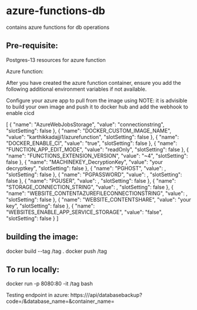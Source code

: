 # azure-functions-db
contains azure functions for db operations

## Pre-requisite:
Postgres-13
resources for azure function

Azure function:

After you have created the azure function container, ensure you add the following additional environment variables if not available.

 Configure your azure app to pull from the image using
 NOTE: it is advisible to build your own image and push it to docker hub and add the webhook to enable cicd
  
[
  {
    "name": "AzureWebJobsStorage",
    "value": "connectionstring",
    "slotSetting": false
  },
  {
    "name": "DOCKER_CUSTOM_IMAGE_NAME",
    "value": "karthikkadajji1/azurefunction",
    "slotSetting": false
  },
  {
    "name": "DOCKER_ENABLE_CI",
    "value": "true",
    "slotSetting": false
  },
  {
    "name": "FUNCTION_APP_EDIT_MODE",
    "value": "readOnly",
    "slotSetting": false
  },
  {
    "name": "FUNCTIONS_EXTENSION_VERSION",
    "value": "~4",
    "slotSetting": false
  },
  {
    "name": "MACHINEKEY_DecryptionKey",
    "value": "your decryptkey",
    "slotSetting": false
  },
  {
    "name": "PGHOST",
    "value": <your host name of postgres>,
    "slotSetting": false
  },
  {
    "name": "PGPASSWORD",
    "value": <postgres password>,
    "slotSetting": false
  },
  {
    "name": "PGUSER",
    "value": <postgres user>,
    "slotSetting": false
  },
  {
    "name": "STORAGE_CONNECTION_STRING",
    "value": <storage string for database>,
    "slotSetting": false
  },
  {
    "name": "WEBSITE_CONTENTAZUREFILECONNECTIONSTRING",
    "value": <your connection string>,
    "slotSetting": false
  },
  {
    "name": "WEBSITE_CONTENTSHARE",
    "value": "your key",
    "slotSetting": false
  },
  {
    "name": "WEBSITES_ENABLE_APP_SERVICE_STORAGE",
    "value": "false",
    "slotSetting": false
  }
]
  
## building the image:
  docker build --tag <dockerid>/tag .
  docker push <dockerid>/tag
  
## To run locally:
  docker run -p 8080:80 -it <dockerid>/tag bash 
  
Testing endpoint in azure:
https://<appname>/api/databasebackup?code=<function code>/&database_name=<db name>&container_name=<container name>
